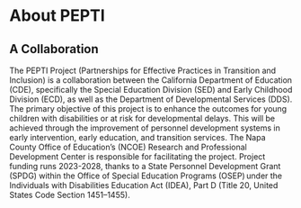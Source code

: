 

<h1>About PEPTI</h1>
<h2> A Collaboration</h2>



The PEPTI Project (Partnerships for Effective Practices in Transition and Inclusion) is a collaboration between the California Department of Education (CDE), specifically the Special Education Division (SED) and Early Childhood Division (ECD), as well as the Department of Developmental Services (DDS). The primary objective of this project is to enhance the outcomes for young children with disabilities or at risk for developmental delays. This will be achieved through the improvement of personnel development systems in early intervention, early education, and transition services. The Napa County Office of Education’s (NCOE) Research and Professional Development Center is responsible for facilitating the project. Project funding runs 2023-2028, thanks to a State Personnel Development Grant (SPDG) within the Office of Special Education Programs (OSEP) under the Individuals with Disabilities Education Act (IDEA), Part D (Title 20, United States Code Section 1451–1455). 
